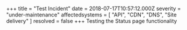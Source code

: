 +++
title = "Test Incident"
date = 2018-07-17T10:57:12.000Z
severity = "under-maintenance"
affectedsystems = [
  "API",
  "CDN",
  "DNS",
  "Site delivery"
]
resolved = false
+++
Testing the Status page functionality
